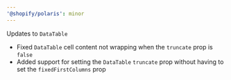 ```yaml
---
'@shopify/polaris': minor
---
```


Updates to `DataTable`

- Fixed `DataTable` cell content not wrapping when the `truncate` prop is `false`
- Added support for setting the `DataTable` `truncate` prop without having to set the `fixedFirstColumns` prop

